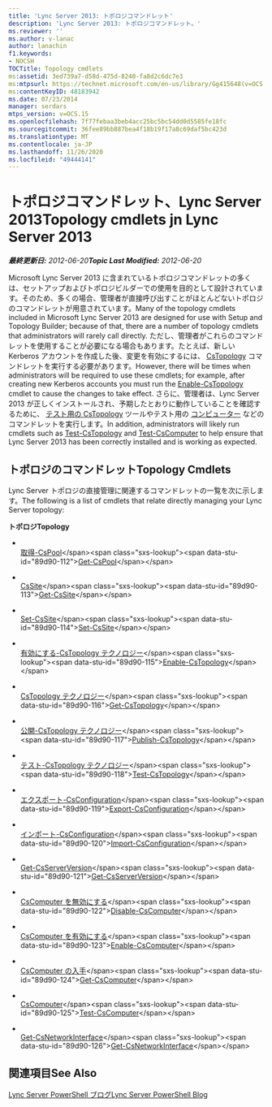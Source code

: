 ```yaml
---
title: 'Lync Server 2013: トポロジコマンドレット'
description: 'Lync Server 2013: トポロジコマンドレット。'
ms.reviewer: ''
ms.author: v-lanac
author: lanachin
f1.keywords:
- NOCSH
TOCTitle: Topology cmdlets
ms:assetid: 3ed739a7-d58d-475d-8240-fa8d2c6dc7e3
ms:mtpsurl: https://technet.microsoft.com/en-us/library/Gg415648(v=OCS.15)
ms:contentKeyID: 48183942
ms.date: 07/23/2014
manager: serdars
mtps_version: v=OCS.15
ms.openlocfilehash: 7f77febaa3beb4acc25bc5bc54dd0d5585fe18fc
ms.sourcegitcommit: 36fee89bb887bea4f18b19f17a8c69daf5bc423d
ms.translationtype: MT
ms.contentlocale: ja-JP
ms.lasthandoff: 11/26/2020
ms.locfileid: "49444141"
---
```

# <a name="topology-cmdlets-jn-lync-server-2013"></a><span data-ttu-id="89d90-103">トポロジコマンドレット、Lync Server 2013</span><span class="sxs-lookup"><span data-stu-id="89d90-103">Topology cmdlets jn Lync Server 2013</span></span>

<div data-xmlns="http://www.w3.org/1999/xhtml">

<div class="topic" data-xmlns="http://www.w3.org/1999/xhtml" data-msxsl="urn:schemas-microsoft-com:xslt" data-cs="https://msdn.microsoft.com/">

<div data-asp="https://msdn2.microsoft.com/asp">



</div>

<div id="mainSection">

<div id="mainBody"><span data-ttu-id="89d90-104">

<span> </span></span><span class="sxs-lookup"><span data-stu-id="89d90-104">

<span> </span></span></span>

<span data-ttu-id="89d90-105">_**最終更新日:** 2012-06-20_</span><span class="sxs-lookup"><span data-stu-id="89d90-105">_**Topic Last Modified:** 2012-06-20_</span></span>

<span data-ttu-id="89d90-106">Microsoft Lync Server 2013 に含まれているトポロジコマンドレットの多くは、セットアップおよびトポロジビルダーでの使用を目的として設計されています。そのため、多くの場合、管理者が直接呼び出すことがほとんどないトポロジのコマンドレットが用意されています。</span><span class="sxs-lookup"><span data-stu-id="89d90-106">Many of the topology cmdlets included in Microsoft Lync Server 2013 are designed for use with Setup and Topology Builder; because of that, there are a number of topology cmdlets that administrators will rarely call directly.</span></span> <span data-ttu-id="89d90-107">ただし、管理者がこれらのコマンドレットを使用することが必要になる場合もあります。たとえば、新しい Kerberos アカウントを作成した後、変更を有効にするには、 [CsTopology](https://technet.microsoft.com/library/Gg398398(v=OCS.15)) コマンドレットを実行する必要があります。</span><span class="sxs-lookup"><span data-stu-id="89d90-107">However, there will be times when administrators will be required to use these cmdlets; for example, after creating new Kerberos accounts you must run the [Enable-CsTopology](https://technet.microsoft.com/library/Gg398398(v=OCS.15)) cmdlet to cause the changes to take effect.</span></span> <span data-ttu-id="89d90-108">さらに、管理者は、Lync Server 2013 が正しくインストールされ、予期したとおりに動作していることを確認するために、 [テスト用の CsTopology](https://technet.microsoft.com/library/Gg398127(v=OCS.15)) ツールやテスト用の [コンピューター](https://technet.microsoft.com/library/Gg398162(v=OCS.15)) などのコマンドレットを実行します。</span><span class="sxs-lookup"><span data-stu-id="89d90-108">In addition, administrators will likely run cmdlets such as [Test-CsTopology](https://technet.microsoft.com/library/Gg398127(v=OCS.15)) and [Test-CsComputer](https://technet.microsoft.com/library/Gg398162(v=OCS.15)) to help ensure that Lync Server 2013 has been correctly installed and is working as expected.</span></span>

<div>

## <a name="topology-cmdlets"></a><span data-ttu-id="89d90-109">トポロジのコマンドレット</span><span class="sxs-lookup"><span data-stu-id="89d90-109">Topology Cmdlets</span></span>

<span data-ttu-id="89d90-110">Lync Server トポロジの直接管理に関連するコマンドレットの一覧を次に示します。</span><span class="sxs-lookup"><span data-stu-id="89d90-110">The following is a list of cmdlets that relate directly managing your Lync Server topology:</span></span>

<span data-ttu-id="89d90-111">**トポロジ**</span><span class="sxs-lookup"><span data-stu-id="89d90-111">**Topology**</span></span>

  - <span></span>  
    <span data-ttu-id="89d90-112">[取得-CsPool](https://technet.microsoft.com/library/Gg398992(v=OCS.15))</span><span class="sxs-lookup"><span data-stu-id="89d90-112">[Get-CsPool](https://technet.microsoft.com/library/Gg398992(v=OCS.15))</span></span>

<!-- end list -->

  - <span></span>  
    <span data-ttu-id="89d90-113">[CsSite](https://technet.microsoft.com/library/Gg398185(v=OCS.15))</span><span class="sxs-lookup"><span data-stu-id="89d90-113">[Get-CsSite](https://technet.microsoft.com/library/Gg398185(v=OCS.15))</span></span>

  - <span></span>  
    <span data-ttu-id="89d90-114">[Set-CsSite](https://technet.microsoft.com/library/Gg413023(v=OCS.15))</span><span class="sxs-lookup"><span data-stu-id="89d90-114">[Set-CsSite](https://technet.microsoft.com/library/Gg413023(v=OCS.15))</span></span>

<!-- end list -->

  - <span></span>  
    <span data-ttu-id="89d90-115">[有効にする-CsTopology テクノロジー](https://technet.microsoft.com/library/Gg398398(v=OCS.15))</span><span class="sxs-lookup"><span data-stu-id="89d90-115">[Enable-CsTopology](https://technet.microsoft.com/library/Gg398398(v=OCS.15))</span></span>

  - <span></span>  
    <span data-ttu-id="89d90-116">[CsTopology テクノロジー](https://technet.microsoft.com/library/Gg412824(v=OCS.15))</span><span class="sxs-lookup"><span data-stu-id="89d90-116">[Get-CsTopology](https://technet.microsoft.com/library/Gg412824(v=OCS.15))</span></span>

  - <span></span>  
    <span data-ttu-id="89d90-117">[公開-CsTopology テクノロジー](https://technet.microsoft.com/library/Gg398953(v=OCS.15))</span><span class="sxs-lookup"><span data-stu-id="89d90-117">[Publish-CsTopology](https://technet.microsoft.com/library/Gg398953(v=OCS.15))</span></span>

  - <span></span>  
    <span data-ttu-id="89d90-118">[テスト-CsTopology テクノロジー](https://technet.microsoft.com/library/Gg398127(v=OCS.15))</span><span class="sxs-lookup"><span data-stu-id="89d90-118">[Test-CsTopology](https://technet.microsoft.com/library/Gg398127(v=OCS.15))</span></span>

<!-- end list -->

  - <span></span>  
    <span data-ttu-id="89d90-119">[エクスポート-CsConfiguration](https://technet.microsoft.com/library/Gg398627(v=OCS.15))</span><span class="sxs-lookup"><span data-stu-id="89d90-119">[Export-CsConfiguration](https://technet.microsoft.com/library/Gg398627(v=OCS.15))</span></span>

  - <span></span>  
    <span data-ttu-id="89d90-120">[インポート-CsConfiguration](https://technet.microsoft.com/library/Gg398800(v=OCS.15))</span><span class="sxs-lookup"><span data-stu-id="89d90-120">[Import-CsConfiguration](https://technet.microsoft.com/library/Gg398800(v=OCS.15))</span></span>

<!-- end list -->

  - <span></span>  
    <span data-ttu-id="89d90-121">[Get-CsServerVersion](https://technet.microsoft.com/library/Gg398470(v=OCS.15))</span><span class="sxs-lookup"><span data-stu-id="89d90-121">[Get-CsServerVersion](https://technet.microsoft.com/library/Gg398470(v=OCS.15))</span></span>

<!-- end list -->

  - <span></span>  
    <span data-ttu-id="89d90-122">[CsComputer を無効にする](https://technet.microsoft.com/library/Gg399023(v=OCS.15))</span><span class="sxs-lookup"><span data-stu-id="89d90-122">[Disable-CsComputer](https://technet.microsoft.com/library/Gg399023(v=OCS.15))</span></span>

  - <span></span>  
    <span data-ttu-id="89d90-123">[CsComputer を有効にする](https://technet.microsoft.com/library/Gg412815(v=OCS.15))</span><span class="sxs-lookup"><span data-stu-id="89d90-123">[Enable-CsComputer](https://technet.microsoft.com/library/Gg412815(v=OCS.15))</span></span>

  - <span></span>  
    <span data-ttu-id="89d90-124">[CsComputer の入手](https://technet.microsoft.com/library/Gg425959(v=OCS.15))</span><span class="sxs-lookup"><span data-stu-id="89d90-124">[Get-CsComputer](https://technet.microsoft.com/library/Gg425959(v=OCS.15))</span></span>

  - <span></span>  
    <span data-ttu-id="89d90-125">[CsComputer](https://technet.microsoft.com/library/Gg398162(v=OCS.15))</span><span class="sxs-lookup"><span data-stu-id="89d90-125">[Test-CsComputer](https://technet.microsoft.com/library/Gg398162(v=OCS.15))</span></span>

<!-- end list -->

  - <span></span>  
    <span data-ttu-id="89d90-126">[Get-CsNetworkInterface](https://technet.microsoft.com/library/Gg398121(v=OCS.15))</span><span class="sxs-lookup"><span data-stu-id="89d90-126">[Get-CsNetworkInterface](https://technet.microsoft.com/library/Gg398121(v=OCS.15))</span></span>

</div>

<div>

## <a name="see-also"></a><span data-ttu-id="89d90-127">関連項目</span><span class="sxs-lookup"><span data-stu-id="89d90-127">See Also</span></span>


[<span data-ttu-id="89d90-128">Lync Server PowerShell ブログ</span><span class="sxs-lookup"><span data-stu-id="89d90-128">Lync Server PowerShell Blog</span></span>](https://go.microsoft.com/fwlink/p/?linkid=203150)  
  

<span data-ttu-id="89d90-129"></div>

</div>

<span> </span>

</div>

</div>

</span><span class="sxs-lookup"><span data-stu-id="89d90-129"></div>

</div>

<span> </span>

</div>

</div>

</span></span></div>

